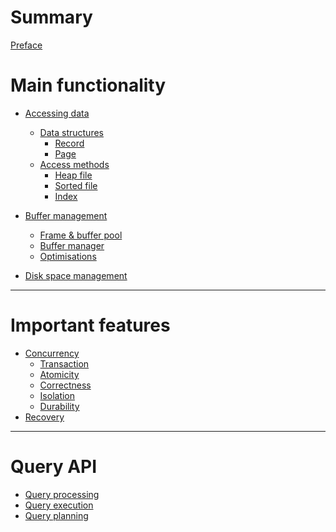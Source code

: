 # Summary

[Preface](./preface.md)

# Main functionality

- [Accessing data](./storage/storage.md)
    - [Data structures]()
        - [Record](./storage/tuple.md)
        - [Page](./storage/page.md)
    - [Access methods](./storage/access_methods.md)
        - [Heap file](./storage/heap_file.md)
        - [Sorted file]()
        - [Index](./indexing.md)

- [Buffer management](./buffer_management/buffer_management.md)
    - [Frame & buffer pool](./buffer_management/frame_and_buffer_pool.md)
    - [Buffer manager](./buffer_management/buffer_manager.md)
    - [Optimisations](./buffer_management/optimisations.md)

- [Disk space management](./disk_space_management.md)

---

# Important features

- [Concurrency]()
    - [Transaction]()
    - [Atomicity]()
    - [Correctness]()
    - [Isolation]()
    - [Durability]()
- [Recovery]()

---

# Query API

- [Query processing]()
- [Query execution]()
- [Query planning]()
